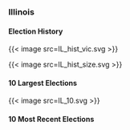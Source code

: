 ### Illinois

#### Election History
{{< image src=IL_hist_vic.svg >}}

{{< image src=IL_hist_size.svg >}}

#### 10 Largest Elections
{{< image src=IL_10.svg >}}

#### 10 Most Recent Elections

